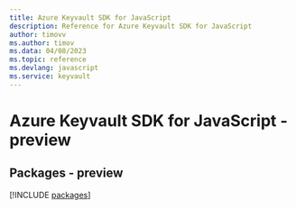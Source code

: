 ```yaml
---
title: Azure Keyvault SDK for JavaScript
description: Reference for Azure Keyvault SDK for JavaScript
author: timovv
ms.author: timov
ms.data: 04/08/2023
ms.topic: reference
ms.devlang: javascript
ms.service: keyvault
---
```

# Azure Keyvault SDK for JavaScript - preview
## Packages - preview
[!INCLUDE [packages](keyvault-index.md)]